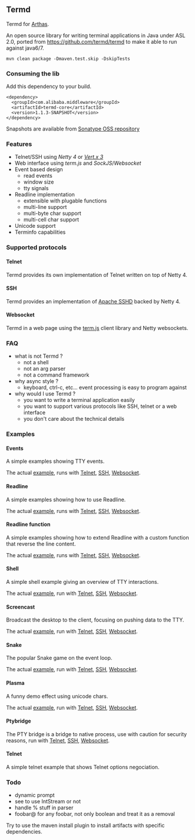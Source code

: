 ## Termd

Termd for [Arthas](https://github.com/alibaba/arthas).


An open source library for writing terminal applications in Java under ASL 2.0, ported from https://github.com/termd/termd to make it able to run against java6/7.


```
mvn clean package -Dmaven.test.skip -DskipTests
```


### Consuming the lib

Add this dependency to your build.

```
<dependency>
  <groupId>com.alibaba.middleware</groupId>
  <artifactId>termd-core</artifactId>
  <version>1.1.3-SNAPSHOT</version>
</dependency>
```

Snapshots are available from [Sonatype OSS repository](https://oss.sonatype.org/content/repositories/snapshots/io/termd/termd-core/)

### Features

- Telnet/SSH using _Netty 4_ or [_Vert.x 3_](https://github.com/vert-x3/vertx-shell)
- Web interface using _term.js_ and _SockJS_/_Websocket_
- Event based design
   - read events
   - window size
   - tty signals
- Readline implementation
   - extensible with plugable functions
   - multi-line support
   - multi-byte char support
   - multi-cell char support
- Unicode support
- Terminfo capabilities

### Supported protocols

#### Telnet

Termd provides its own implementation of Telnet written on top of Netty 4.

#### SSH

Termd provides an implementation of [Apache SSHD](http://mina.apache.org/sshd-project/) backed by Netty 4.

#### Websocket

Termd in a web page using the [term.js](https://github.com/chjj/term.js/) client library and Netty websockets.

### FAQ

- what is not Termd ?
  - not a shell
  - not an arg parser
  - not a command framework
- why async style ?
  - keyboard, ctrl-c, etc... event processing is easy to program against
- why would I use Termd ?
  - you want to write a terminal application easily
  - you want to support various protocols like SSH, telnet or a web interface
  - you don't care about the technical details

### Examples

#### Events

A simple examples showing TTY events.

The actual [example](src/examples/java/examples/events/EventsExample.java), runs with
[Telnet](src/examples/java/examples/events/TelnetEventsExample.java),
[SSH](src/examples/java/examples/events/SshEventsExample.java),
[Websocket](src/examples/java/examples/events/WebsocketEventsExample.java).

#### Readline

A simple examples showing how to use Readline.

The actual [example](src/examples/java/examples/readline/ReadlineExample.java), runs with
[Telnet](src/examples/java/examples/readline/TelnetReadlineExample.java),
[SSH](src/examples/java/examples/readline/SshReadlineExample.java),
[Websocket](src/examples/java/examples/readline/WebsocketReadlineExample.java).

#### Readline function

A simple examples showing how to extend Readline with a custom function that reverse the line content.

The actual [example](src/examples/java/examples/readlinefunction/ReadlineFunctionExample.java), runs with
[Telnet](src/examples/java/examples/readlinefunction/TelnetReadlineFunctionExample.java),
[SSH](src/examples/java/examples/readlinefunction/SshReadlineFunctionExample.java),
[Websocket](src/examples/java/examples/readlinefunction/WebsocketReadlineFunctionExample.java).

#### Shell

A simple shell example giving an overview of TTY interactions.

The actual [example](src/examples/java/examples/shell/Shell.java), run with
[Telnet](src/examples/java/examples/shell/TelnetShellExample.java),
[SSH](src/examples/java/examples/shell/SshShellExample.java),
[Websocket](src/examples/java/examples/shell/WebsocketShellExample.java).

#### Screencast

Broadcast the desktop to the client, focusing on pushing data to the TTY.

The actual [example](src/examples/java/examples/screencast/Screencaster.java), run with
[Telnet](src/examples/java/examples/screencast/TelnetScreencastingExample.java),
[SSH](src/examples/java/examples/screencast/SshScreencastingExample.java),
[Websocket](src/examples/examples/java/screencast/WebsocketScreencastingExample.java).

#### Snake

The popular Snake game on the event loop.

The actual [example](src/examples/java/examples/snake/SnakeGame.java), run with
[Telnet](src/examples/java/examples/screencast/TelnetScreencastingExample.java),
[SSH](src/examples/java/examples/screencast/SshScreencastingExample.java),
[Websocket](src/examples/java/examples/screencast/WebsocketScreencastingExample.java).

#### Plasma

A funny demo effect using unicode chars.

The actual [example](src/examples/java/examples/plasma/Plasma.java), run with
[Telnet](src/examples/java/examples/screencast/TelnetPlasmaExample.java),
[SSH](src/examples/java/examples/screencast/SshPlasmaExample.java),
[Websocket](src/examples/java/examples/screencast/WebsocketPlasmaExample.java).

#### Ptybridge

The PTY bridge is a bridge to native process, use with caution for security reasons, run with
[Telnet](src/examples/java/examples/ptybridge/TelnetPtyBridgeExample.java),
[SSH](src/examples/java/examples/ptybridge/SshPtyBridgeExample.java),
[Websocket](src/examples/java/examples/ptybridge/WebsocketPtyBridgeExample.java).

#### Telnet

A simple telnet example that shows Telnet options negociation.

### Todo

- dynamic prompt
- see to use IntStream or not
- handle % stuff in parser
- foobar@ for any foobar, not only boolean and treat it as a removal

Try to use the maven install plugin to install artifacts with specific dependencies.
